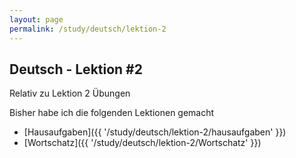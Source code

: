 ```yaml
---
layout: page
permalink: /study/deutsch/lektion-2
---
```


## Deutsch - Lektion #2

Relativ zu Lektion 2 Übungen

Bisher habe ich die folgenden Lektionen gemacht

* [Hausaufgaben]({{ '/study/deutsch/lektion-2/hausaufgaben' }})
* [Wortschatz]({{ '/study/deutsch/lektion-2/Wortschatz' }})
